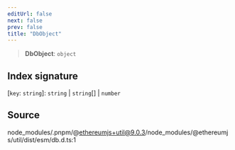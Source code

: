 ```yaml
---
editUrl: false
next: false
prev: false
title: "DbObject"
---
```


> **DbObject**: `object`

## Index signature

 \[`key`: `string`\]: `string` \| `string`[] \| `number`

## Source

node\_modules/.pnpm/@ethereumjs+util@9.0.3/node\_modules/@ethereumjs/util/dist/esm/db.d.ts:1
